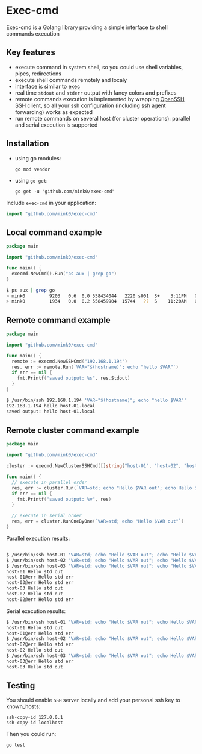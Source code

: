 # Exec-cmd

Exec-cmd is a Golang library providing a simple interface to shell commands execution

## Key features

* execute command in system shell, so you could use shell variables, pipes, redirections
* execute shell commands remotely and localy
* interface is similar to [exec](https://golang.org/pkg/os/exec/)
* real time `stdout` and `stderr` output with fancy colors and prefixes
* remote commands execution is implemented by wrapping [OpenSSH](https://www.openssh.com/) SSH client,
  so all your ssh configuration (including ssh agent forwarding) works as expected
* run remote commands on several host (for cluster operations): parallel and serial execution is supported

## Installation

* using go modules:

      go mod vendor

* using `go get`:

      go get -u "github.com/mink0/exec-cmd"

Include `exec-cmd` in your application:

```go
import "github.com/mink0/exec-cmd"
```

## Local command example

```go
package main

import "github.com/mink0/exec-cmd"

func main() {
  execmd.NewCmd().Run("ps aux | grep go")
}
```

```sh
$ ps aux | grep go
> mink0         9203   0.6  0.0 558434044   2220 s001  S+    3:11PM   0:00.01 ./go-dp
> mink0         1934   0.0  0.2 558459904  15744   ??  S    11:20AM   0:01.71 /Users/mink0/go/bin/gocode -s -sock unix -addr 127.0.0.1:37373
```

## Remote command example

```go
package main

import "github.com/mink0/exec-cmd"

func main() {
  remote := execmd.NewSSHCmd("192.168.1.194")
  res, err := remote.Run(`VAR="$(hostname)"; echo "hello $VAR"`)
  if err == nil {
    fmt.Printf("saved output: %s", res.Stdout)
  }
}
```

```sh
$ /usr/bin/ssh 192.168.1.194 'VAR="$(hostname)"; echo "hello $VAR"'
192.168.1.194 hello host-01.local
saved output: hello host-01.local
```

## Remote cluster command example

```go
package main

import "github.com/mink0/exec-cmd"

cluster := execmd.NewClusterSSHCmd([]string{"host-01", "host-02", "host-03"})

func main() {
  // execute in parallel order
  res, err := cluster.Run(`VAR=std; echo "Hello $VAR out"; echo Hello $VAR err >&2`)
  if err == nil {
    fmt.Printf("saved output: %v", res)
  }

  // execute in serial order
  res, err = cluster.RunOneByOne(`VAR=std; echo "Hello $VAR out"`)
}
```

Parallel execution results:

```sh

$ /usr/bin/ssh host-01 'VAR=std; echo "Hello $VAR out"; echo "Hello $VAR err" >&2'
$ /usr/bin/ssh host-02 'VAR=std; echo "Hello $VAR out"; echo "Hello $VAR err" >&2'
$ /usr/bin/ssh host-03 'VAR=std; echo "Hello $VAR out"; echo "Hello $VAR err" >&2'
host-01 Hello std out
host-01@err Hello std err
host-03@err Hello std err
host-03 Hello std out
host-02 Hello std out
host-02@err Hello std err

```

Serial execution results:

```sh
$ /usr/bin/ssh host-01 'VAR=std; echo "Hello $VAR out"; echo Hello $VAR err >&2'
host-01 Hello std out
host-01@err Hello std err
$ /usr/bin/ssh host-02 'VAR=std; echo "Hello $VAR out"; echo Hello $VAR err >&2'
host-02@err Hello std err
host-02 Hello std out
$ /usr/bin/ssh host-03 'VAR=std; echo "Hello $VAR out"; echo Hello $VAR err >&2'
host-03@err Hello std err
host-03 Hello std out
```

## Testing

You should enable `SSH` server locally and add your personal ssh key to known_hosts:

    ssh-copy-id 127.0.0.1
    ssh-copy-id localhost

Then you could run:

    go test
